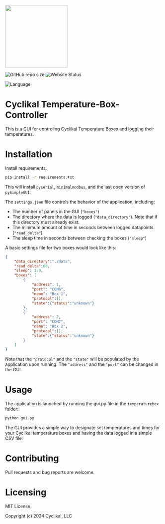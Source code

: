<img src="https://media.licdn.com/dms/image/C4D0BAQFwxfZMEa1yWw/company-logo_200_200/0/1613624395995?e=2147483647&v=beta&t=mPyrVVGwUXIrqHhJVrB2Jk_ncw70xMmr4moOpTnjlu4"  width="200" height="200" class = "center">  

![GitHub repo size](https://img.shields.io/github/repo-size/Cyclikal/temperature-box-controller)
![Website Status](https://img.shields.io/website-up-down-green-red/http/cyclikal.com.svg)  

![Language](https://img.shields.io/badge/Python-14354C?style=for-the-badge&logo=python&logoColor=white)

# Cyclikal Temperature-Box-Controller
This is a GUI for controling <a href="https://cyclikal.com/">Cyclikal</a> Temperature Boxes and logging their temperatures.

# Installation
Install requirements.
```bash 
pip install -r requirements.txt
```   

This will install `pyserial`, `minimalmodbus`, and the last open version of `pySimpleGUI`.

The `settings.json` file controls the behavior of the application, including:
- The number of panels in the GUI (`"boxes"`)
- The directory where the data is logged (`"data_directory"`). Note that if this directory must already exist.
- The minimum amount of time in seconds between logged datapoints (`"read_delta"`)
- The sleep time in seconds between checking the boxes (`"sleep"`)

A basic settings file for two boxes would look like this:
```json
{
    "data_directory":"./data",
    "read_delta":60,
    "sleep": 1.0,
    "boxes": [
        {
            "address": 1,
            "port": "COM6",
            "name": "Box 1",
            "protocol":[],
            "state":{"status":"unknown"}
        },
        {
            "address": 2,
            "port": "COM7",
            "name": "Box 2",
            "protocol":[],
            "state":{"status":"unknown"}
        }
    ]
}
```

Note that the `"protocol"` and the `"state"` will be populated by the application upon running. The `"address"` and the `"port"` can be changed in the GUI.

# Usage
The application is launched by running the gui.py file in the `temperaturebox` folder:

```bash
python gui.py
```

The GUI provides a simple way to designate set temperatures and times for your Cyclikal temperature boxes and having the data logged in a simple CSV file.

# Contributing 
Pull requests and bug reports are welcome.

# Licensing
MIT License

Copyright (c) 2024 Cyclikal, LLC


